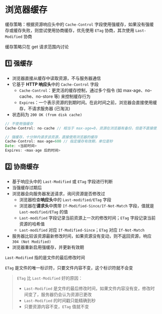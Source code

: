 # 浏览器缓存

缓存策略：根据资源响应头中的 `Cache-Control` 字段使用强缓存，如果没有强缓存或缓存失败，则尝试使用协商缓存，优先使用 `ETag` 协商，其次使用 `Last-Modified` 协商

缓存策略只在 get 请求范围内讨论

## 1️⃣ 强缓存

* 浏览器直接从缓存中读取资源，不与服务器通信
* 它基于 **HTTP 响应头**中的 `Cache-Control` 字段
  * `Cache-Control`：更灵活的缓存控制，通过多个指令 (如 max-age、no-cache、no-store 等) 来控制缓存行为
  * `Expires`：一个表示资源的到期时间。在此时间之前，浏览器会直接使用缓存，不请求服务器 (已淘汰)
* 状态码为 `200 OK (from disk cache)`

```js
// 不使用强缓存
Cache-Control: no-cache // 相当于 max-age=0，资源在浏览器有备份，但是不直接使用，允许协商缓存使用

// 强缓存，十分钟内请求该资源，直接使用浏览器的缓存
Cache-Control: max-age=600 // 指定缓存有效期，单位是秒
Date: <当前时间>
Expires: <max-age 后的时间>
```

## 2️⃣ 协商缓存

* 基于响应头中的 `Last-Modified` 或 `ETag` 字段进行判断
* 当强缓存过期后
* 浏览器会向服务器发送请求，询问资源是否修改过
  * 浏览器检查**响应头**中的 `Last-modified/ETag` 字段
  * 浏览器在**请求头**中携带 `If-Modified-Since/If-Not-Match` 字段，值就是 `Last-modified/ETag` 的值
  * `Last-modified` 字段记录当前资源上一次的修改时间；`ETag` 字段记录当前资源的哈希值
  * `Last-modified` 对应 `If-Modified-Since`；`ETag` 对应 `If-Not-Match`
* 服务器比较该资源最新修改时间，如果资源没有变动，则不返回资源，响应 `304 (Not Modified)`
* 浏览器重新启用强缓存，并更新有效期

`Last-Modified` 指的是文件的最后修改时间

`ETag` 是文件的唯一标识符，只要文件内容不变，这个标识符就不会变

>  `ETag` 比 `Last-Modified` 好的原因：
>
> * `Last-Modified` 是文件的最后修改时间，如果文件内容没有变，修改时间变了，服务器仍会认为资源已更改
> * `Last-Modified` 的时间戳只能精确到秒
> * 只要资源内容不变，`ETag` 值就不变


